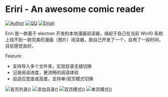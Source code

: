# Eriri - An awesome comic reader

[![Author](https://img.shields.io/badge/author-chanshiyu-blue.svg?style=flat-square)](https://chanshiyu.icu)
[![QQ](https://img.shields.io/badge/QQ-2161917015-blue.svg?style=flat-square)]()
[![Email](https://img.shields.io/badge/Emali%20me-me@chanshiyu.icu-green.svg?style=flat-square)](me@chanshiyu.icu)

Eriri 是一款基于 electron 开发的本地漫画阅读器，缘起于自己在当前 Win10 系统上找不到一款完美的漫画（图片）阅读器，故自己开发了一个，自用了一段时间，目前感觉良好。

Feature:

- 支持导入多个文件夹，实现目录无缝切换
- 记录阅读进度，更流畅的阅读体验
- 自适应宽度或高度，支持单/双页模式切换

![首页列表](https://i.postimg.cc/G2T3ZD6R/eriri.png)()
![添加目录](https://i.postimg.cc/XYMVCXZ1/eriri.png)()
![双页模式](https://i.postimg.cc/3x5TRRW8/eriri.png)()
![单页模式](https://i.postimg.cc/zfnWMpPC/eriri.png)()

